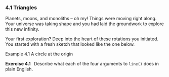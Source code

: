 <h3 class="title">4.1 Triangles</h3>
<p class="main-text small-text">
    Planets, moons, and monoliths – oh my! Things were moving right along. Your universe was taking shape and you had laid the groundwork to explore this new infinity.
</p>
<p class="main-text small-text">
    Your first exploration? Deep into the heart of these rotations you initiated. You started with a fresh sketch that looked like the one below.
</p>
<p class="main-text small-text">
    Example 4.1 A circle at the origin
</p>
<script type="text/p5" data-autoplay src="/sketches/chapter-4/centered-circle.js"></script>
<p class="main-text small-text">
    <strong>Exercise 4.1 &nbsp;</strong> Describe what each of the four arguments to <code>line()</code> does in plain English.
</p>